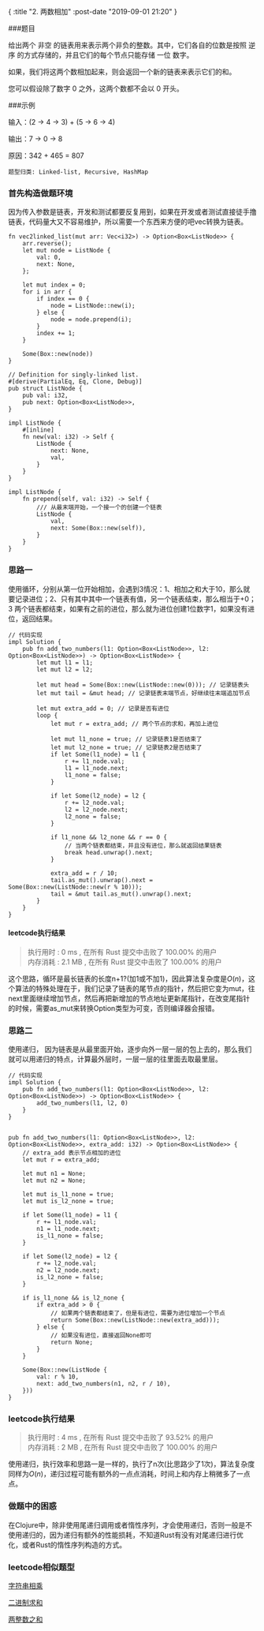 {
    :title "2. 两数相加"
    :post-date "2019-09-01 21:20"
}


###题目

给出两个 非空 的链表用来表示两个非负的整数。其中，它们各自的位数是按照 逆序 的方式存储的，并且它们的每个节点只能存储 一位 数字。

如果，我们将这两个数相加起来，则会返回一个新的链表来表示它们的和。

您可以假设除了数字 0 之外，这两个数都不会以 0 开头。

###示例

输入：(2 -> 4 -> 3) + (5 -> 6 -> 4)

输出：7 -> 0 -> 8

原因：342 + 465 = 807

`题型归类: Linked-list, Recursive, HashMap`

### 首先构造做题环境
因为传入参数是链表，开发和测试都要反复用到，如果在开发或者测试直接徒手撸链表，代码量大又不容易维护，所以需要一个东西来方便的吧vec转换为链表。

```.lang-rust
fn vec2linked_list(mut arr: Vec<i32>) -> Option<Box<ListNode>> {
    arr.reverse();
    let mut node = ListNode {
        val: 0,
        next: None,
    };

    let mut index = 0;
    for i in arr {
        if index == 0 {
            node = ListNode::new(i);
        } else {
            node = node.prepend(i);
        }
        index += 1;
    }

    Some(Box::new(node))
}

// Definition for singly-linked list.
#[derive(PartialEq, Eq, Clone, Debug)]
pub struct ListNode {
    pub val: i32,
    pub next: Option<Box<ListNode>>,
}

impl ListNode {
    #[inline]
    fn new(val: i32) -> Self {
        ListNode {
            next: None,
            val,
        }
    }
}

impl ListNode {
    fn prepend(self, val: i32) -> Self {
        /// 从最末端开始，一个接一个的创建一个链表
        ListNode {
            val,
            next: Some(Box::new(self)),
        }
    }
}
```
 
### 思路一
使用循环，分别从第一位开始相加，会遇到3情况：1、相加之和大于10，那么就要记录进位；2、只有其中其中一个链表有值，另一个链表结束，那么相当于+0；3 两个链表都结束，如果有之前的进位，那么就为进位创建1位数字1，如果没有进位，返回结果。

```.lang-rust
// 代码实现
impl Solution {
    pub fn add_two_numbers(l1: Option<Box<ListNode>>, l2: Option<Box<ListNode>>) -> Option<Box<ListNode>> {
        let mut l1 = l1;
        let mut l2 = l2;

        let mut head = Some(Box::new(ListNode::new(0))); // 记录链表头
        let mut tail = &mut head; // 记录链表末端节点，好继续往末端追加节点

        let mut extra_add = 0; // 记录是否有进位
        loop {
            let mut r = extra_add; // 两个节点的求和，再加上进位

            let mut l1_none = true; // 记录链表1是否结束了
            let mut l2_none = true; // 记录链表2是否结束了
            if let Some(l1_node) = l1 {
                r += l1_node.val;
                l1 = l1_node.next;
                l1_none = false;
            }

            if let Some(l2_node) = l2 {
                r += l2_node.val;
                l2 = l2_node.next;
                l2_none = false;
            }

            if l1_none && l2_none && r == 0 {
                // 当两个链表都结束，并且没有进位，那么就返回结果链表
                break head.unwrap().next;
            }

            extra_add = r / 10;
            tail.as_mut().unwrap().next = Some(Box::new(ListNode::new(r % 10)));
            tail = &mut tail.as_mut().unwrap().next;
        }
    }
}
```
#### leetcode执行结果

> 执行用时 : 0 ms , 在所有 Rust 提交中击败了 100.00% 的用户  
> 内存消耗 : 2.1 MB , 在所有 Rust 提交中击败了 100.00% 的用户

这个思路，循环是最长链表的长度n+1?(加1或不加1)，因此算法复杂度是$O(n)$，这个算法的特殊处理在于，我们记录了链表的尾节点的指针，然后把它变为mut，往next里面继续增加节点，然后再把新增加的节点地址更新尾指针，在改变尾指针的时候，需要as_mut来转换Option类型为可变，否则编译器会报错。

### 思路二
使用递归， 因为链表是从最里面开始，逐步向外一层一层的包上去的，那么我们就可以用递归的特点，计算最外层时，一层一层的往里面去取最里层。

```.lang-rust
// 代码实现
impl Solution {
    pub fn add_two_numbers(l1: Option<Box<ListNode>>, l2: Option<Box<ListNode>>) -> Option<Box<ListNode>> {
        add_two_numbers(l1, l2, 0)
    }
}


pub fn add_two_numbers(l1: Option<Box<ListNode>>, l2: Option<Box<ListNode>>, extra_add: i32) -> Option<Box<ListNode>> {
    // extra_add 表示节点相加的进位
    let mut r = extra_add;

    let mut n1 = None;
    let mut n2 = None;

    let mut is_l1_none = true;
    let mut is_l2_none = true;

    if let Some(l1_node) = l1 {
        r += l1_node.val;
        n1 = l1_node.next;
        is_l1_none = false;
    }

    if let Some(l2_node) = l2 {
        r += l2_node.val;
        n2 = l2_node.next;
        is_l2_none = false;
    }

    if is_l1_none && is_l2_none {
        if extra_add > 0 {
            // 如果两个链表都结束了，但是有进位，需要为进位增加一个节点
            return Some(Box::new(ListNode::new(extra_add)));
        } else {
            // 如果没有进位，直接返回None即可
            return None;
        }
    }

    Some(Box::new(ListNode {
        val: r % 10,
        next: add_two_numbers(n1, n2, r / 10),
    }))
}
```

### leetcode执行结果
> 执行用时 : 4 ms , 在所有 Rust 提交中击败了 93.52% 的用户  
> 内存消耗 : 2 MB , 在所有 Rust 提交中击败了 100.00% 的用户

使用递归，执行效率和思路一是一样的，执行了n次(比思路少了1次)，算法复杂度同样为$O(n)$，递归过程可能有额外的一点点消耗，时间上和内存上稍微多了一点点。

### 做题中的困惑
在Clojure中，除非使用尾递归调用或者惰性序列，才会使用递归，否则一般是不使用递归的，因为递归有额外的性能损耗，不知道Rust有没有对尾递归进行优化，或者Rust的惰性序列构造的方式。



### leetcode相似题型

[字符串相乘](https://leetcode-cn.com/problems/multiply-strings/)

[二进制求和](https://leetcode-cn.com/problems/add-binary/)

[两整数之和](https://leetcode-cn.com/problems/sum-of-two-integers/)


